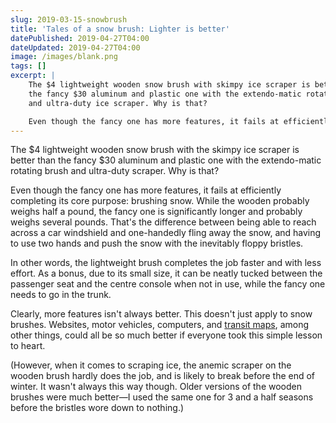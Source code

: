 ```yaml
---
slug: 2019-03-15-snowbrush
title: 'Tales of a snow brush: Lighter is better'
datePublished: 2019-04-27T04:00
dateUpdated: 2019-04-27T04:00
image: /images/blank.png
tags: []
excerpt: |
    The $4 lightweight wooden snow brush with skimpy ice scraper is better than
    the fancy $30 aluminum and plastic one with the extendo-matic rotating brush
    and ultra-duty ice scraper. Why is that?

    Even though the fancy one has more features, it fails at efficiently completing its core purpose: brushing snow.
---
```


The $4 lightweight wooden snow brush with the skimpy ice scraper is better than the fancy $30 aluminum and plastic one with the extendo-matic rotating brush and ultra-duty scraper. Why is that?

Even though the fancy one has more features, it fails at efficiently completing its core purpose: brushing snow. While the wooden probably weighs half a pound, the fancy one is significantly longer and probably weighs several pounds. That's the difference between being able to reach across a car windshield and one-handedly fling away the snow, and having to use two hands and push the snow with the inevitably floppy bristles.

In other words, the lightweight brush completes the job faster and with less effort. As a bonus, due to its small size, it can be neatly tucked between the passenger seat and the centre console when not in use, while the fancy one needs to go in the trunk.

Clearly, more features isn't always better. This doesn't just apply to snow brushes. Websites, motor vehicles, computers, and [transit maps](/blog/barrie-transit-map.html), among other things, could all be so much better if everyone took this simple lesson to heart.

(However, when it comes to scraping ice, the anemic scraper on the wooden brush hardly does the job, and is likely to break before the end of winter. It wasn't always this way though. Older versions of the wooden brushes were much better—I used the same one for 3 and a half seasons before the bristles wore down to nothing.)
